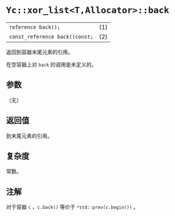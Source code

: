 # `Yc::xor_list<T,Allocator>::back`

|||
|:-|:-|
|`reference back();`|(1)|
|`const_reference back()const;`|(2)|

返回到容器末尾元素的引用。

在空容器上对 `back` 的调用是未定义的。

## 参数

（无）

## 返回值

到末尾元素的引用。

## 复杂度

常数。

## 注解

对于容器 `c` ，`c.back()` 等价于 `*std::prev(c.begin())` 。
